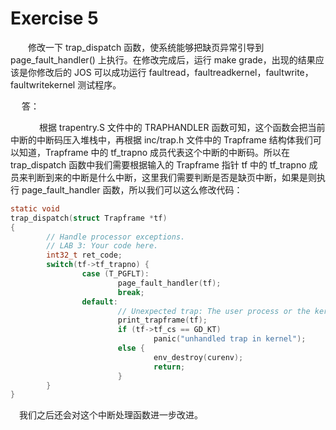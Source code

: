 # Exercise 5

   　　修改一下 trap_dispatch 函数，使系统能够把缺页异常引导到 page_fault_handler() 上执行。在修改完成后，运行 make grade，出现的结果应该是你修改后的 JOS 可以成功运行 faultread，faultreadkernel，faultwrite，faultwritekernel 测试程序。

　   答：

　　　 根据 trapentry.S 文件中的 TRAPHANDLER 函数可知，这个函数会把当前中断的中断码压入堆栈中，再根据 inc/trap.h 文件中的 Trapframe 结构体我们可以知道，Trapframe 中的 tf_trapno 成员代表这个中断的中断码。所以在 trap_dispatch 函数中我们需要根据输入的 Trapframe 指针 tf 中的 tf_trapno 成员来判断到来的中断是什么中断，这里我们需要判断是否是缺页中断，如果是则执行 page_fault_handler 函数，所以我们可以这么修改代码：

```c
static void
trap_dispatch(struct Trapframe *tf)
{
        // Handle processor exceptions.
        // LAB 3: Your code here.
        int32_t ret_code;
        switch(tf->tf_trapno) {
                case (T_PGFLT):
                        page_fault_handler(tf);
                        break;
                default:
                        // Unexpected trap: The user process or the kernel has a bug.
                        print_trapframe(tf);
                        if (tf->tf_cs == GD_KT)
                                panic("unhandled trap in kernel");
                        else {
                                env_destroy(curenv);
                                return;
                        }
        }
}
```

　我们之后还会对这个中断处理函数进一步改进。